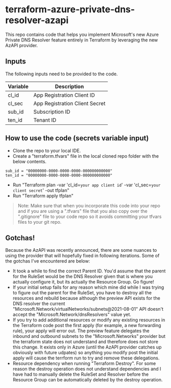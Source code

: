 # terraform-azure-private-dns-resolver-azapi

This repo contains code that helps you implement Microsoft's new Azure Private DNS Resolver feature entirely in Terraform by leveraging the new AzAPI provider.

## Inputs

The following inputs need to be provided to the code.

| Variable | Description |
| ------ | ------ |
| cl_id | App Registration Client ID |
| cl_sec | App Registration Client Secret |
| sub_id | Subscription ID |
| ten_id | Tenant ID |

## How to use the code (secrets variable input)

- Clone the repo to your local IDE.
- Create a "terraform.tfvars" file in the local cloned repo folder with the below contents.

```hcl
sub_id = "00000000-0000-0000-0000-000000000000"
ten_id = "00000000-0000-0000-0000-000000000000"
```

- Run "Terraform plan -var 'cl_id=`your app client id`' -var 'cl_sec=`your client secret`' -out tfplan"
- Run "Terraform apply tfplan"

> Note: Make sure that when you incorporate this code into your repo and if you are using a ".tfvars" file that you also copy over the ".gitignore" file to your code repo so it avoids committing your tfvars files to your git repo.

## Gotchas!

Because the AzAPI was recently announced, there are some nuances to using the provider that will hopefully fixed in following iterations. Some of the gotchas I've encountered are below:
- It took a while to find the correct Parent ID. You'd assume that the parent for the RuleSet would be the DNS Resolver given that is where you actually configure it, but its actually the Resource Group. Go figure!
- If your initial setup fails for any reason which mine did while I was trying to figure out the parent for the RuleSet, you have to destroy all the resources and rebuild because although the preview API exists for the DNS resolver the current "Microsoft.Network/virtualNetworks/subnets@2021-08-01" API doesn't accept the "Microsoft.Network/dnsResolvers" value yet.
- If you try to add additional resources or modify any existing resources in the Terraform code post the first apply (for example, a new forwarding rule), your apply will error out. The preview feature delegates the inbound and outbound subnets to the "Microsoft.Networks" provider but the terraform state does not understand and therefore does not store this change. It exists only in Azure (until the AzAPI provider catches up obviously with future udpates) so anything you modify post the initial apply will cause the terrform run to try and remove these delegations. 
- Resource dependency when running "Terraform Destroy". For some reason the destroy operation does not understand dependencies and I have had to manually delete the RuleSet and Resolver before the Resource Group can be automatically deleted by the destroy operation.
